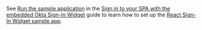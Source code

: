 See [Run the sample application](/docs/guides/sign-in-to-spa-embedded-widget/react/main/#run-the-sample-application) in the [Sign in to your SPA with the embedded Okta Sign-In Widget](/docs/guides/sign-in-to-spa-embedded-widget/react/main/) guide to learn how to set up the [React Sign-In Widget sample app](https://github.com/okta/samples-js-react/tree/master/custom-login).
